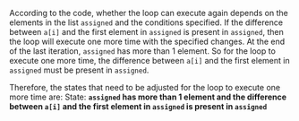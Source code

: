 According to the code, whether the loop can execute again depends on the elements in the list `assigned` and the conditions specified. If the difference between `a[i]` and the first element in `assigned` is present in `assigned`, then the loop will execute one more time with the specified changes. At the end of the last iteration, `assigned` has more than 1 element. So for the loop to execute one more time, the difference between `a[i]` and the first element in `assigned` must be present in `assigned`. 

Therefore, the states that need to be adjusted for the loop to execute one more time are:
State: **`assigned` has more than 1 element and the difference between `a[i]` and the first element in `assigned` is present in `assigned`**
